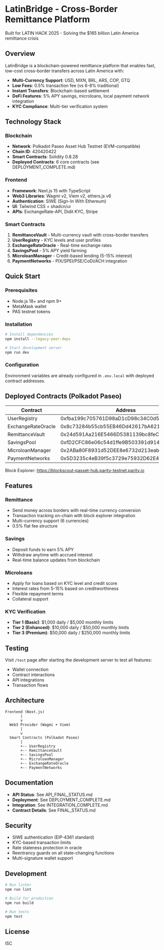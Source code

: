 # LatinBridge - Cross-Border Remittance Platform

Built for LATIN HACK 2025 - Solving the $165 billion Latin America remittance crisis

## Overview

LatinBridge is a blockchain-powered remittance platform that enables fast, low-cost cross-border transfers across Latin America with:

- **Multi-Currency Support**: USD, MXN, BRL, ARS, COP, GTQ
- **Low Fees**: 0.5% transaction fee (vs 6-8% traditional)
- **Instant Transfers**: Blockchain-based settlement
- **DeFi Features**: 5% APY savings, microloans, local payment network integration
- **KYC Compliance**: Multi-tier verification system

## Technology Stack

### Blockchain
- **Network**: Polkadot Paseo Asset Hub Testnet (EVM-compatible)
- **Chain ID**: 420420422
- **Smart Contracts**: Solidity 0.8.28
- **Deployed Contracts**: 6 core contracts (see DEPLOYMENT_COMPLETE.md)

### Frontend
- **Framework**: Next.js 15 with TypeScript
- **Web3 Libraries**: Wagmi v2, Viem v2, ethers.js v6
- **Authentication**: SIWE (Sign-In With Ethereum)
- **UI**: Tailwind CSS + shadcn/ui
- **APIs**: ExchangeRate-API, Didit KYC, Stripe

### Smart Contracts

1. **RemittanceVault** - Multi-currency vault with cross-border transfers
2. **UserRegistry** - KYC levels and user profiles
3. **ExchangeRateOracle** - Real-time exchange rates
4. **SavingsPool** - 5% APY yield farming
5. **MicroloanManager** - Credit-based lending (5-15% interest)
6. **PaymentNetworks** - PIX/SPEI/PSE/CoDi/ACH integration

## Quick Start

### Prerequisites
- Node.js 18+ and npm 9+
- MetaMask wallet
- PAS testnet tokens

### Installation

```bash
# Install dependencies
npm install --legacy-peer-deps

# Start development server
npm run dev
```

### Configuration

Environment variables are already configured in `.env.local` with deployed contract addresses.

## Deployed Contracts (Polkadot Paseo)

| Contract | Address |
|----------|---------|
| UserRegistry | 0xfba199c705761D98aD1cD98c34C0d544e39c1984 |
| ExchangeRateOracle | 0x8c73284b55cb55EB46Dd42617bA6213037e602e9 |
| RemittanceVault | 0x24d591Aa216E5466D5381139bc8feC2A91e707DB |
| SavingsPool | 0xfD2CFC86e06c54d1ffe9B503391d91452a8Fd02D |
| MicroloanManager | 0x2ABa80F8931d52DEE8e6732d213eabe795535660 |
| PaymentNetworks | 0x5D3235c4eB39f5c3729e75932D62E40f77D8e70f |

Block Explorer: https://blockscout-passet-hub.parity-testnet.parity.io

## Features

### Remittance
- Send money across borders with real-time currency conversion
- Transaction tracking on-chain with block explorer integration
- Multi-currency support (6 currencies)
- 0.5% flat fee structure

### Savings
- Deposit funds to earn 5% APY
- Withdraw anytime with accrued interest
- Real-time balance updates from blockchain

### Microloans
- Apply for loans based on KYC level and credit score
- Interest rates from 5-15% based on creditworthiness
- Flexible repayment terms
- Collateral support

### KYC Verification
- **Tier 1 (Basic)**: $1,000 daily / $5,000 monthly limits
- **Tier 2 (Enhanced)**: $10,000 daily / $50,000 monthly limits
- **Tier 3 (Premium)**: $50,000 daily / $250,000 monthly limits

## Testing

Visit `/test` page after starting the development server to test all features:
- Wallet connection
- Contract interactions
- API integrations
- Transaction flows

## Architecture

```
Frontend (Next.js)
       |
       v
  Web3 Provider (Wagmi + Viem)
       |
       v
  Smart Contracts (Polkadot Paseo)
       |
       +-- UserRegistry
       +-- RemittanceVault
       +-- SavingsPool
       +-- MicroloanManager
       +-- ExchangeRateOracle
       +-- PaymentNetworks
```

## Documentation

- **API Status**: See API_FINAL_STATUS.md
- **Deployment**: See DEPLOYMENT_COMPLETE.md
- **Integration**: See INTEGRATION_COMPLETE.md
- **Contract Details**: See FINAL_STATUS.md

## Security

- SIWE authentication (EIP-4361 standard)
- KYC-based transaction limits
- Rate staleness protection in oracle
- Reentrancy guards on all state-changing functions
- Multi-signature wallet support

## Development

```bash
# Run linter
npm run lint

# Build for production
npm run build

# Run tests
npm test
```

## License

ISC
